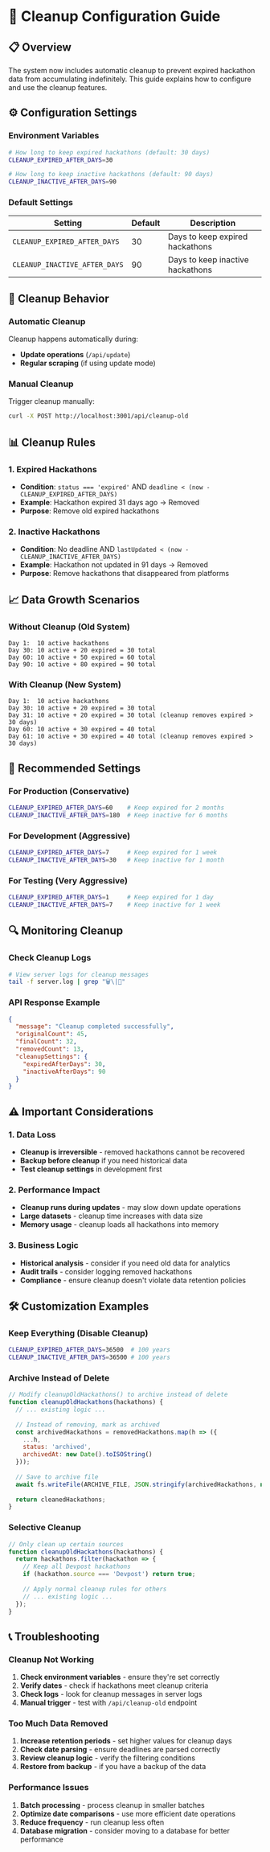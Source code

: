 # 🧹 Cleanup Configuration Guide

## 📋 Overview

The system now includes automatic cleanup to prevent expired hackathon data from accumulating indefinitely. This guide explains how to configure and use the cleanup features.

## ⚙️ Configuration Settings

### Environment Variables

```bash
# How long to keep expired hackathons (default: 30 days)
CLEANUP_EXPIRED_AFTER_DAYS=30

# How long to keep inactive hackathons (default: 90 days)
CLEANUP_INACTIVE_AFTER_DAYS=90
```

### Default Settings

| Setting | Default | Description |
|---------|---------|-------------|
| `CLEANUP_EXPIRED_AFTER_DAYS` | 30 | Days to keep expired hackathons |
| `CLEANUP_INACTIVE_AFTER_DAYS` | 90 | Days to keep inactive hackathons |

## 🔄 Cleanup Behavior

### Automatic Cleanup

Cleanup happens automatically during:
- **Update operations** (`/api/update`)
- **Regular scraping** (if using update mode)

### Manual Cleanup

Trigger cleanup manually:
```bash
curl -X POST http://localhost:3001/api/cleanup-old
```

## 📊 Cleanup Rules

### 1. Expired Hackathons
- **Condition**: `status === 'expired'` AND `deadline < (now - CLEANUP_EXPIRED_AFTER_DAYS)`
- **Example**: Hackathon expired 31 days ago → Removed
- **Purpose**: Remove old expired hackathons

### 2. Inactive Hackathons
- **Condition**: No deadline AND `lastUpdated < (now - CLEANUP_INACTIVE_AFTER_DAYS)`
- **Example**: Hackathon not updated in 91 days → Removed
- **Purpose**: Remove hackathons that disappeared from platforms

## 📈 Data Growth Scenarios

### Without Cleanup (Old System)
```
Day 1:  10 active hackathons
Day 30: 10 active + 20 expired = 30 total
Day 60: 10 active + 50 expired = 60 total
Day 90: 10 active + 80 expired = 90 total
```

### With Cleanup (New System)
```
Day 1:  10 active hackathons
Day 30: 10 active + 20 expired = 30 total
Day 31: 10 active + 20 expired = 30 total (cleanup removes expired > 30 days)
Day 60: 10 active + 30 expired = 40 total
Day 61: 10 active + 30 expired = 40 total (cleanup removes expired > 30 days)
```

## 🎯 Recommended Settings

### For Production (Conservative)
```bash
CLEANUP_EXPIRED_AFTER_DAYS=60    # Keep expired for 2 months
CLEANUP_INACTIVE_AFTER_DAYS=180  # Keep inactive for 6 months
```

### For Development (Aggressive)
```bash
CLEANUP_EXPIRED_AFTER_DAYS=7     # Keep expired for 1 week
CLEANUP_INACTIVE_AFTER_DAYS=30   # Keep inactive for 1 month
```

### For Testing (Very Aggressive)
```bash
CLEANUP_EXPIRED_AFTER_DAYS=1     # Keep expired for 1 day
CLEANUP_INACTIVE_AFTER_DAYS=7    # Keep inactive for 1 week
```

## 🔍 Monitoring Cleanup

### Check Cleanup Logs
```bash
# View server logs for cleanup messages
tail -f server.log | grep "🗑️\|🧹"
```

### API Response Example
```json
{
  "message": "Cleanup completed successfully",
  "originalCount": 45,
  "finalCount": 32,
  "removedCount": 13,
  "cleanupSettings": {
    "expiredAfterDays": 30,
    "inactiveAfterDays": 90
  }
}
```

## ⚠️ Important Considerations

### 1. Data Loss
- **Cleanup is irreversible** - removed hackathons cannot be recovered
- **Backup before cleanup** if you need historical data
- **Test cleanup settings** in development first

### 2. Performance Impact
- **Cleanup runs during updates** - may slow down update operations
- **Large datasets** - cleanup time increases with data size
- **Memory usage** - cleanup loads all hackathons into memory

### 3. Business Logic
- **Historical analysis** - consider if you need old data for analytics
- **Audit trails** - consider logging removed hackathons
- **Compliance** - ensure cleanup doesn't violate data retention policies

## 🛠️ Customization Examples

### Keep Everything (Disable Cleanup)
```bash
CLEANUP_EXPIRED_AFTER_DAYS=36500  # 100 years
CLEANUP_INACTIVE_AFTER_DAYS=36500 # 100 years
```

### Archive Instead of Delete
```javascript
// Modify cleanupOldHackathons() to archive instead of delete
function cleanupOldHackathons(hackathons) {
  // ... existing logic ...
  
  // Instead of removing, mark as archived
  const archivedHackathons = removedHackathons.map(h => ({
    ...h,
    status: 'archived',
    archivedAt: new Date().toISOString()
  }));
  
  // Save to archive file
  await fs.writeFile(ARCHIVE_FILE, JSON.stringify(archivedHackathons, null, 2));
  
  return cleanedHackathons;
}
```

### Selective Cleanup
```javascript
// Only clean up certain sources
function cleanupOldHackathons(hackathons) {
  return hackathons.filter(hackathon => {
    // Keep all Devpost hackathons
    if (hackathon.source === 'Devpost') return true;
    
    // Apply normal cleanup rules for others
    // ... existing logic ...
  });
}
```

## 📞 Troubleshooting

### Cleanup Not Working
1. **Check environment variables** - ensure they're set correctly
2. **Verify dates** - check if hackathons meet cleanup criteria
3. **Check logs** - look for cleanup messages in server logs
4. **Manual trigger** - test with `/api/cleanup-old` endpoint

### Too Much Data Removed
1. **Increase retention periods** - set higher values for cleanup days
2. **Check date parsing** - ensure deadlines are parsed correctly
3. **Review cleanup logic** - verify the filtering conditions
4. **Restore from backup** - if you have a backup of the data

### Performance Issues
1. **Batch processing** - process cleanup in smaller batches
2. **Optimize date comparisons** - use more efficient date operations
3. **Reduce frequency** - run cleanup less often
4. **Database migration** - consider moving to a database for better performance 
